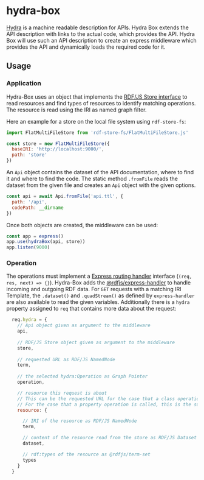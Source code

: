 # hydra-box

[Hydra](http://www.hydra-cg.com/spec/latest/core/) is a machine readable description for APIs.
Hydra Box extends the API description with links to the actual code, which provides the API.
Hydra Box will use such an API description to create an express middleware which provides the API and dynamically loads the required code for it.

## Usage

### Application

Hydra-Box uses an object that implements the [RDF/JS Store interface](http://rdf.js.org/stream-spec/#store-interface) to read resources and find types of resources to identify matching operations.
The resource is read using the IRI as named graph filter.

Here an example for a store on the local file system using `rdf-store-fs`:

```javascript
import FlatMultiFileStore from 'rdf-store-fs/FlatMultiFileStore.js'

const store = new FlatMultiFileStore({
  baseIRI: 'http://localhost:9000/',
  path: 'store'
})
```

An `Api` object contains the dataset of the API documentation, where to find it and where to find the code.
The static method `.fromFile` reads the dataset from the given file and creates an `Api` object with the given options. 

```javascript
const api = await Api.fromFile('api.ttl', {
  path: '/api',
  codePath: __dirname
})
```

Once both objects are created, the middleware can be used:

```javascript
const app = express()
app.use(hydraBox(api, store))
app.listen(9000)
```

### Operation

The operations must implement a [Express routing handler](http://expressjs.com/en/starter/basic-routing.html) interface (`(req, res, next) => {}`).
Hydra-Box adds the [@rdfjs/express-handler](https://github.com/rdfjs-base/express-handler) to handle incoming and outgoing RDF data.
For `GET` requests with a matching IRI Template, the `.dataset()` and `.quadStream()` as defined by `express-handler` are also available to read the given variables.
Additionally there is a `hydra` property assigned to `req` that contains more data about the request: 

```javascript
  req.hydra = {
    // Api object given as argument to the middleware
    api,
 
    // RDF/JS Store object given as argument to the middleware
    store,
 
    // requested URL as RDF/JS NamedNode
    term,
    
    // the selected hydra:Operation as Graph Pointer
    operation,

    // resource this request is about
    // This can be the requested URL for the case that a class operation is called.
    // For the case that a property operation is called, this is the subject of the triple used to link to the property.
    resource: {

      // IRI of the resource as RDF/JS NamedNode
      term,

      // content of the resource read from the store as RDF/JS Dataset 
      dataset,

      // rdf:types of the resource as @rdfjs/term-set
      types
    }
  }
```
